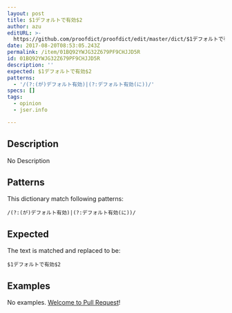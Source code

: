 ```yaml
---
layout: post
title: $1デフォルトで有効$2
author: azu
editURL: >-
  https://github.com/proofdict/proofdict/edit/master/dict/$1デフォルトで有効$2--01BQ92YWJG32Z679PF9CHJJD5R.yml
date: 2017-08-20T08:53:05.243Z
permalink: /item/01BQ92YWJG32Z679PF9CHJJD5R
id: 01BQ92YWJG32Z679PF9CHJJD5R
description: ''
expected: $1デフォルトで有効$2
patterns:
  - '/(?:(が)デフォルト有効)|(?:デフォルト有効(に))/'
specs: []
tags:
  - opinion
  - jser.info

---
```


## Description

No Description 

## Patterns

This dictionary match following patterns:

    /(?:(が)デフォルト有効)|(?:デフォルト有効(に))/

## Expected

The text is matched and replaced to be:

    $1デフォルトで有効$2

## Examples

No examples. [Welcome to Pull Request](https://github.com/proofdict/proofdict/edit/master/dict/$1デフォルトで有効$2--01BQ92YWJG32Z679PF9CHJJD5R.yml)!
